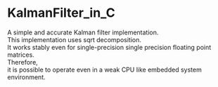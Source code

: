 # KalmanFilter_in_C

A simple and accurate Kalman filter implementation.  
This implementation uses sqrt decomposition.  
It works stably even for single-precision single precision floating point matrices.  
Therefore,  
it is possible to operate even in a weak CPU like embedded system environment.  
